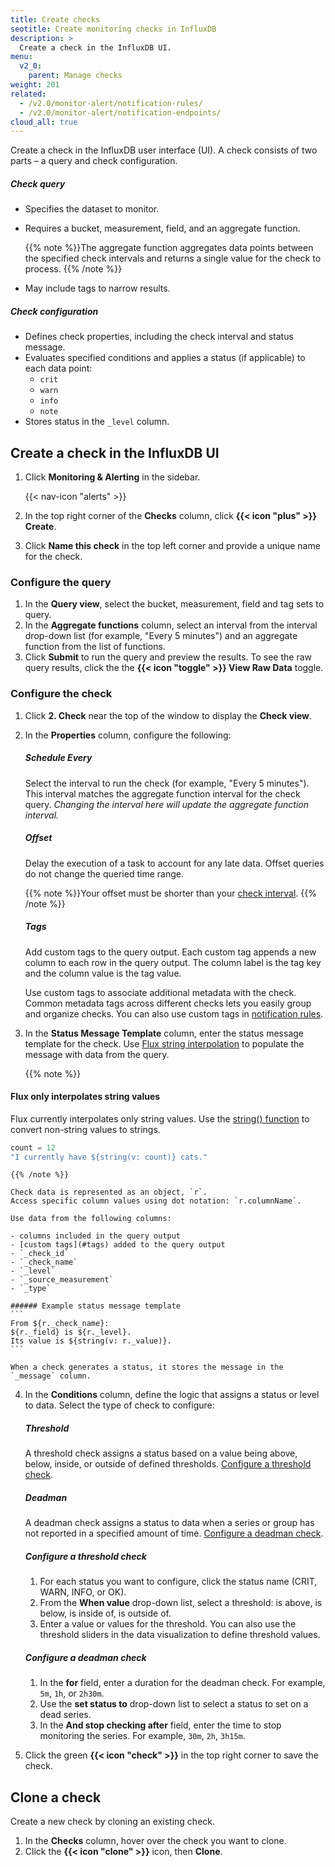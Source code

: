 ```yaml
---
title: Create checks
seotitle: Create monitoring checks in InfluxDB
description: >
  Create a check in the InfluxDB UI.
menu:
  v2_0:
    parent: Manage checks
weight: 201
related:
  - /v2.0/monitor-alert/notification-rules/
  - /v2.0/monitor-alert/notification-endpoints/
cloud_all: true
---
```


Create a check in the InfluxDB user interface (UI).
A check consists of two parts – a query and check configuration.

##### Check query
- Specifies the dataset to monitor.
- Requires a bucket, measurement, field, and an aggregate function.

    {{% note %}}The aggregate function aggregates data points between the specified check intervals
    and returns a single value for the check to process.
    {{% /note %}}
- May include tags to narrow results.

##### Check configuration
- Defines check properties, including the check interval and status message.
- Evaluates specified conditions and applies a status (if applicable) to each data point:
    - `crit`
    - `warn`
    - `info`
    - `note`
- Stores status in the `_level` column.

## Create a check in the InfluxDB UI
1. Click **Monitoring & Alerting** in the sidebar.

    {{< nav-icon "alerts" >}}

2. In the top right corner of the **Checks** column, click **{{< icon "plus" >}} Create**.

3. Click **Name this check** in the top left corner and provide a unique name for the check.

### Configure the query
1. In the **Query view**, select the bucket, measurement, field and tag sets to query.
2. In the **Aggregate functions** column, select an interval from the interval drop-down list
   (for example, "Every 5 minutes") and an aggregate function from the list of functions.
3. Click **Submit** to run the query and preview the results.
   To see the raw query results, click the the **{{< icon "toggle" >}} View Raw Data** toggle.

### Configure the check
1.  Click **2. Check** near the top of the window to display the **Check view**.
2.  In the **Properties** column, configure the following:

    ##### Schedule Every
    Select the interval to run the check (for example, "Every 5 minutes").
    This interval matches the aggregate function interval for the check query.
    _Changing the interval here will update the aggregate function interval._

    ##### Offset
    Delay the execution of a task to account for any late data.
    Offset queries do not change the queried time range.

    {{% note %}}Your offset must be shorter than your [check interval](#schedule-every).
    {{% /note %}}

    ##### Tags
    Add custom tags to the query output.
    Each custom tag appends a new column to each row in the query output.
    The column label is the tag key and the column value is the tag value.

    Use custom tags to associate additional metadata with the check.
    Common metadata tags across different checks lets you easily group and organize checks.
    You can also use custom tags in [notification rules](/v2.0/monitor-alert/notification-rules/create/).

3.  In the **Status Message Template** column, enter the status message template for the check.
    Use [Flux string interpolation](/v2.0/reference/flux/language/string-interpolation/)
    to populate the message with data from the query.

    {{% note %}}
#### Flux only interpolates string values
Flux currently interpolates only string values.
Use the [string() function](/v2.0/reference/flux/functions/built-in/transformations/type-conversions/string/)
to convert non-string values to strings.

```js
count = 12
"I currently have ${string(v: count)} cats."
```
    {{% /note %}}

    Check data is represented as an object, `r`.
    Access specific column values using dot notation: `r.columnName`.

    Use data from the following columns:

    - columns included in the query output
    - [custom tags](#tags) added to the query output
    - `_check_id`
    - `_check_name`
    - `_level`
    - `_source_measurement`
    - `_type`

    ###### Example status message template
    ```
    From ${r._check_name}:
    ${r._field} is ${r._level}.
    Its value is ${string(v: r._value)}.
    ```

    When a check generates a status, it stores the message in the `_message` column.

4.  In the **Conditions** column, define the logic that assigns a status or level to data.
    Select the type of check to configure:    

    ##### Threshold
    A threshold check assigns a status based on a value being above, below,
    inside, or outside of defined thresholds.
    [Configure a threshold check](#configure-a-threshold-check).

    ##### Deadman
    A deadman check assigns a status to data when a series or group has not
    reported in a specified amount of time.
    [Configure a deadman check](#configure-a-deadman-check).

    ##### Configure a threshold check
    1.  For each status you want to configure, click the status name (CRIT, WARN, INFO, or OK).
    2.  From the **When value** drop-down list, select a threshold: is above, is below,
        is inside of, is outside of.
    3.  Enter a value or values for the threshold.
        You can also use the threshold sliders in the data visualization to define threshold values.

    ##### Configure a deadman check
    1.  In the **for** field, enter a duration for the deadman check.
        For example, `5m`, `1h`, or `2h30m`.
    2.  Use the **set status to** drop-down list to select a status to set on a dead series.
    3.  In the **And stop checking after** field, enter the time to stop monitoring the series.
        For example, `30m`, `2h`, `3h15m`.

5. Click the green **{{< icon "check" >}}** in the top right corner to save the check.

## Clone a check
Create a new check by cloning an existing check.

1. In the **Checks** column, hover over the check you want to clone.
2. Click the **{{< icon "clone" >}}** icon, then **Clone**.
